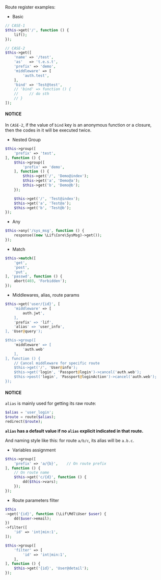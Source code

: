 Route register examples:

- Basic

``` php
// CASE-1
$this->get('/', function () {
    lif();
});

// CASE-2
$this->get([
    'name' => '/test',
    'as'   => 't.e.s.t',
    'prefix' => 'demo',
    'middleware' => [
        'auth.test',
    ],
    'bind' => 'Test@test',
    // 'bind' => function () {
    //     // do sth
    // }
]);
```

#### NOTICE

In `CASE-2`, if the value of `bind` key is an anonymous function or a closure, then the codes in it will be executed twice.

- Nested Group

``` php
$this->group([
    'prefix' => 'test',
], function () {
    $this->group([
        'prefix' => 'demo',
    ], function () {
        $this->get('/', 'Demo@index');
        $this->get('a', 'Demo@a');
        $this->get('b', 'Demo@b');
    });

    $this->get('/', 'Test@index');
    $this->get('a', 'Test@a');
    $this->get('b', 'Test@b');
});
```

- Any

``` php
$this->any('/sys_msg', function () {
    response((new \Lif\Core\SysMsg)->get());
});
```

- Match

``` php
$this->match([
    'get',
    'post',
    'put',
], 'passwd', function () {
    abort(403, 'Forbidden');
});
```

- Middlewares, alias, route params

``` php
$this->get('user/{id}', [
    'middleware' => [
        auth.jwt',
    ],
    'prefix' => 'lif',
    'alias' => 'user_info',
], 'User@query');

$this->group([
    'middleware' => [
        'auth.web'
    ],
], function () {
    // Cancel middleware for specific route
    $this->get('/', 'User@info');
    $this->get('login', 'Passport@login')->cancel('auth.web');
    $this->post('login', 'Passport@loginAction')->cancel('auth.web');
});
```

#### NOTICE

`alias` is mainly used for getting its raw route:

``` php
$alias = 'user_login';
$route = route($alias);
redirect($route);
```

__`alias` has a default value if no `alias` explicit indicated in that route.__

And naming style like this: for route `a/b/c`, its alias will be `a.b.c`.

- Variables assignment

``` php
$this->group([
    'prefix' => 'a/{b}',    // On route prefix
], function () {
    // On route name
    $this->get('c/{d}', function () {
        dd($this->vars);
    });
});
```

- Route parameters filter

``` php
$this
->get('{id}', function (\Lif\Mdl\User $user) {
    dd($user->email);
})
->filter([
    'id' => 'int|min:1',
]);

$this->group([
    'filter' => [
        'id' => 'int|min:1',
    ],
], function () {
    $this->get('{id}', 'User@detail');
});
```
